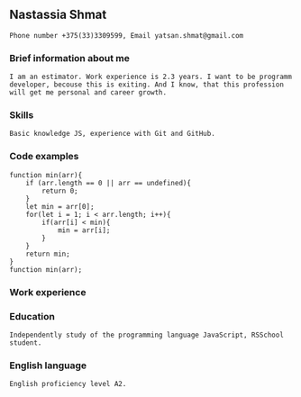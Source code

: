 ## Nastassia Shmat

    Phone number +375(33)3309599, Email yatsan.shmat@gmail.com

### Brief information about me

    I am an estimator. Work experience is 2.3 years. I want to be programm developer, becouse this is exiting. And I know, that this profession will get me personal and career growth.

### Skills

    Basic knowledge JS, experience with Git and GitHub.

### Code examples

    function min(arr){
        if (arr.length == 0 || arr == undefined){
            return 0;
        }
        let min = arr[0];
        for(let i = 1; i < arr.length; i++){
            if(arr[i] < min){
                min = arr[i];
            }
        }
        return min;
    }
    function min(arr);

### Work experience

### Education

    Independently study of the programming language JavaScript, RSSchool student.

### English language

    English proficiency level A2.
